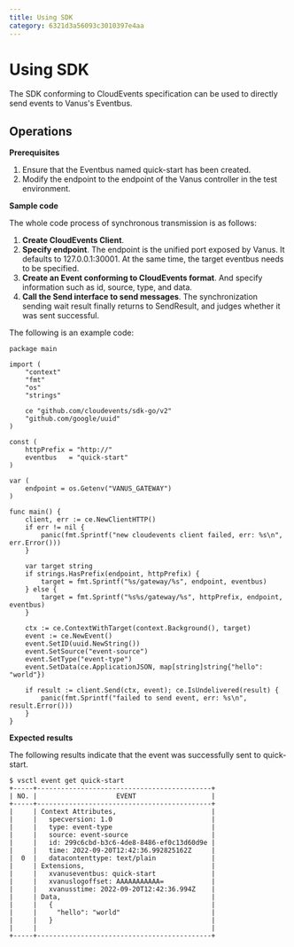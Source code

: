 ```yaml
---
title: Using SDK
category: 6321d3a56093c3010397e4aa
---
```


# Using SDK

The SDK conforming to CloudEvents specification can be used to directly send events to Vanus's Eventbus.

## Operations

**Prerequisites**

1. Ensure that the Eventbus named quick-start has been created.
2. Modify the endpoint to the endpoint of the Vanus controller in the test environment.

**Sample code**

The whole code process of synchronous transmission is as follows:
1. **Create CloudEvents Client**.
2. **Specify endpoint**. The endpoint is the unified port exposed by Vanus. It defaults to 127.0.0.1:30001. At the same time, the target eventbus needs to be specified.
3. **Create an Event conforming to CloudEvents format**. And specify information such as id, source, type, and data.
4. **Call the Send interface to send messages**. The synchronization sending wait result finally returns to SendResult, and judges whether it was sent successful.

The following is an example code:
```golang
package main

import (
	"context"
	"fmt"
	"os"
	"strings"

	ce "github.com/cloudevents/sdk-go/v2"
	"github.com/google/uuid"
)

const (
	httpPrefix = "http://"
	eventbus   = "quick-start"
)

var (
	endpoint = os.Getenv("VANUS_GATEWAY")
)

func main() {
	client, err := ce.NewClientHTTP()
	if err != nil {
		panic(fmt.Sprintf("new cloudevents client failed, err: %s\n", err.Error()))
	}

	var target string
	if strings.HasPrefix(endpoint, httpPrefix) {
		target = fmt.Sprintf("%s/gateway/%s", endpoint, eventbus)
	} else {
		target = fmt.Sprintf("%s%s/gateway/%s", httpPrefix, endpoint, eventbus)
	}

	ctx := ce.ContextWithTarget(context.Background(), target)
	event := ce.NewEvent()
	event.SetID(uuid.NewString())
	event.SetSource("event-source")
	event.SetType("event-type")
	event.SetData(ce.ApplicationJSON, map[string]string{"hello": "world"})

	if result := client.Send(ctx, event); ce.IsUndelivered(result) {
		panic(fmt.Sprintf("failed to send event, err: %s\n", result.Error()))
	}
}
```

**Expected results**

The following results indicate that the event was successfully sent to quick-start.
```
$ vsctl event get quick-start
+-----+--------------------------------------------+
| NO. |                    EVENT                   |
+-----+--------------------------------------------+
|     | Context Attributes,                        |
|     |   specversion: 1.0                         |
|     |   type: event-type                         |
|     |   source: event-source                     |
|     |   id: 299c6cbd-b3c6-4de8-8486-ef0c13d60d9e |
|     |   time: 2022-09-20T12:42:36.992825162Z     |
|  0  |   datacontenttype: text/plain              |
|     | Extensions,                                |
|     |   xvanuseventbus: quick-start              |
|     |   xvanuslogoffset: AAAAAAAAAAA=            |
|     |   xvanusstime: 2022-09-20T12:42:36.994Z    |
|     | Data,                                      |
|     |   {                                        |
|     |     "hello": "world"                       |
|     |   }                                        |
|     |                                            |
+-----+--------------------------------------------+
```